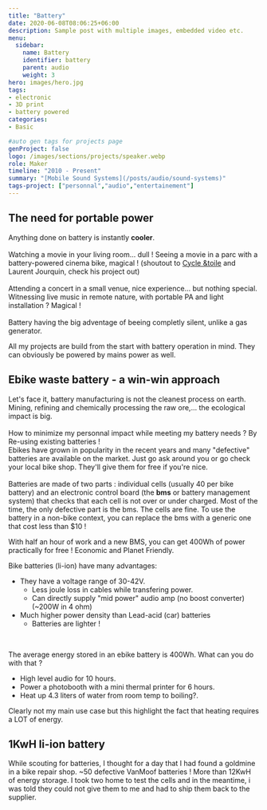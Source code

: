 ```yaml
---
title: "Battery"
date: 2020-06-08T08:06:25+06:00
description: Sample post with multiple images, embedded video etc.
menu:
  sidebar:
    name: Battery
    identifier: battery
    parent: audio
    weight: 3
hero: images/hero.jpg
tags:
- electronic
- 3D print
- battery powered
categories:
- Basic

#auto gen tags for projects page
genProject: false
logo: /images/sections/projects/speaker.webp
role: Maker
timeline: "2010 - Present"
summary: "[Mobile Sound Systems](/posts/audio/sound-systems)"
tags-project: ["personnal","audio","entertainement"]
---
```

## The need for portable power
Anything done on battery is instantly __cooler__. <br><br>
Watching a movie in your living room... dull ! Seeing a movie in a parc with a battery-powered cinema bike, magical ! (shoutout to [Cycle &toile](https://cycleettoile.org/) and Laurent Jourquin, check his project out)<br><br>
Attending a concert in a small venue, nice experience... but nothing special. Witnessing live music in remote nature, with portable PA and light installation ? Magical !<br><br>
Battery having the big adventage of beeing completly silent, unlike a gas generator.

All my projects are build from the start with battery operation in mind. They can obviously be powered by mains power as well.

## Ebike waste battery - a win-win approach

Let's face it, battery manufacturing is not the cleanest process on earth. Mining, refining and chemically processing the raw ore,... the ecological impact is big.<br><br>
How to minimize my personnal impact while meeting my battery needs ? By Re-using existing batteries !<br>
Ebikes have grown in popularity in the recent years and many "defective" batteries are available on the market. Just go ask around you or go check your local bike shop. They'll give them for free if you're nice.<br><br>
Batteries are made of two parts : individual cells (usually 40 per bike battery) and an electronic control board (the __bms__ or battery management system) that checks that each cell is not over or under charged. Most of the time, the only defective part is the bms. The cells are fine. To use the battery in a non-bike context, you can replace the bms with a generic one that cost less than $10 !

With half an hour of work and a new BMS, you can get 400Wh of power practically for free ! Economic and Planet Friendly. 

Bike batteries (li-ion) have many advantages:
- They have a voltage range of 30-42V. 
  - Less joule loss in cables while transfering power.
  - Can directly supply "mid power" audio amp (no boost converter) (~200W in 4 ohm)
- Much higher power density than Lead-acid (car) batteries
  - Batteries are lighter !

<br>

The average energy stored in an ebike battery is 400Wh. What can you do with that ?

- High level audio for 10 hours.
- Power a photobooth with a mini thermal printer for 6 hours.
- Heat up 4.3 liters of water from room temp to boiling?.

Clearly not my main use case but this highlight the fact that heating requires a LOT of energy.

## 1KwH li-ion battery

While scouting for batteries, I thought for a day that I had found a goldmine in a bike repair shop. ~50 defective VanMoof batteries ! More than 12KwH of energy storage. 
I took two home to test the cells and in the meantime, i was told they could not give them to me and had to ship them back to the supplier.

